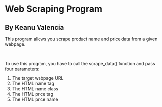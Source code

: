 <h1>Web Scraping Program</h1>
<h2>By Keanu Valencia</h2>
<p>This program allows you scrape product name and price data from a given webpage.</p>
<br>
<P>To use this program, you have to call the scrape_data() function and pass four parameters:</p>
<ol>
      <li>The target webpage URL</li>
      <li>The HTML name tag</li>
      <li>The HTML name class</li>
      <li>The HTML price tag</li>
      <li>The HTML price name</li>
</ol>
